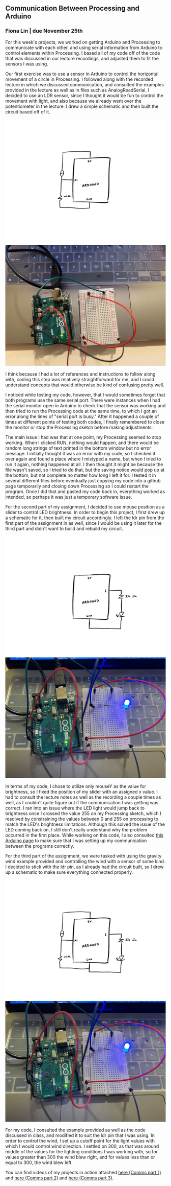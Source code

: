 ## Communication Between Processing and Arduino
### Fiona Lin | due November 25th

For this week's projects, we worked on getting Arduino and Processing to communicate with each other, and using serial information from Arduino to control elements within Processing. I based all of my code off of the code that was discussed in our lecture recordings, and adjusted them to fit the sensors I was using. 

Our first exercise was to use a sensor in Arduino to control the horizontal movement of a circle in Processing. I followed along with the recorded lecture in which we discussed communication, and consulted the examples provided in the lecture as well as in files such as AnalogReadSerial. I decided to use an LDR sensor, since I thought it would be fun to control the movement with light, and also because we already went over the potentiometer in the lecture. I drew a simple schematic and then built the circuit based off of it. 

![](https://github.com/fionajlin/IntrotoIM/blob/main/Nov25%20Communication/media/Nov25_Comm1_Schematic_.jpg)

![](https://github.com/fionajlin/IntrotoIM/blob/main/Nov25%20Communication/media/nov25%20comms1.jpg)

I think because I had a lot of references and instructions to follow along with, coding this step was relatively straightforward for me, and I could understand concepts that would otherwise be kind of confusing pretty well. 

I noticed while testing my code, however, that I would sometimes forget that both programs use the same serial port. There were instances when I had the serial monitor open in Arduino to check that the sensor was working and then tried to run the Processing code at the same time, to which I got an error along the lines of "serial port is busy." After it happened a couple of times at different points of testing both codes, I finally remembered to close the monitor or stop the Processing sketch before making adjustments. 

The main issue I had was that at one point, my Processing seemed to stop working. When I clicked RUN, nothing would happen, and there would be random long strings of text printed in the bottom window but no error message. I initially thought it was an error with my code, so I checked it over again and found a place where I mistyped a name, but when I tried to run it again, nothing happened at all. I then thought it might be because the file wasn't saved, so I tried to do that, but 
the saving notice would pop up at the bottom, but not complete no matter how long I left it for. I tested it in several different files before eventually just
copying my code into a github page temporarily and closing down Processing so I could restart the program. Once I did that and pasted my code back in, everything worked as intended, so perhaps it was just a temporary software issue. 

For the second part of my assignment, I decided to use mouse position as a slider to control LED brightness. In order to begin this project, I first drew up a schematic for it, then built my circuit accordingly. I left the ldr pin from the first part of the assignment in as well, since I would be using it later for the third part and didn't want to build and rebuild my circuit.

![](https://github.com/fionajlin/IntrotoIM/blob/main/Nov25%20Communication/media/Nov25_Comm2_Schematic.jpg)
![](https://github.com/fionajlin/IntrotoIM/blob/main/Nov25%20Communication/media/nov25_comms2.jpg)

In terms of my code, I chose to utilize only mouseY as the value for brightness, so I fixed the position of my slider with an assigned x value. I had to consult the lecture notes as well as the recording a couple times as well, as I couldn't quite figure out if the communication I was getting was correct. I ran into an issue where the LED light would jump back to brightness once I crossed the value 255 on my Processing sketch, which I resolved by constraining the values between 0 and 255 on processing to match the LED's brightness limitations. Although this solved the issue of the LED coming back on, I still don't really understand why the problem occurred in the first place. While working on this code, I also consulted [this Arduino page](https://www.arduino.cc/en/Tutorial/BuiltInExamples/Dimmer) to make sure that I was setting up my communication between the programs correctly. 

For the third part of the assignment, we were tasked with using the gravity wind example provided and controlling the wind with a sensor of some kind. I decided to stick with the ldr pin, as I already had the circuit built, so I drew up a schematic to make sure everything connected properly. 

![](https://github.com/fionajlin/IntrotoIM/blob/main/Nov25%20Communication/media/Nov25_Comm3_Schematic.jpg)
![](https://github.com/fionajlin/IntrotoIM/blob/main/Nov25%20Communication/media/nov25_comms2.jpg)

For my code, I consulted the example provided as well as the code discussed in class, and modified it to suit the ldr pin that I was using. In order to control the wind, I set up a cutoff point for the light values with which I would control wind direction. I settled on 300, as that was around middle of the values for the lighting conditions I was working with, so for values greater than 300 the wind blew right, and for values less than or equal to 300, the wind blew left. 

You can find videos of my projects in action attached [here (Comms part 1)](https://github.com/fionajlin/IntrotoIM/blob/main/Nov25%20Communication/media/nov25%20comms1%20vid.mov) and [here (Comms part 2)](https://github.com/fionajlin/IntrotoIM/blob/main/Nov25%20Communication/media/nov25%20comms2%20vid.MOV) and [here (Comms part 3)](https://github.com/fionajlin/IntrotoIM/blob/main/Nov25%20Communication/media/nov25%20comms%203%20vid.mov).
